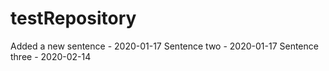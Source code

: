 # testRepository
Added a new sentence	-	2020-01-17
Sentence two			-	2020-01-17
Sentence three			-	2020-02-14